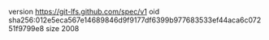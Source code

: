 version https://git-lfs.github.com/spec/v1
oid sha256:012e5eca567e14689846d9f9177df6399b977683533ef44aca6c07251f9799e8
size 2008
